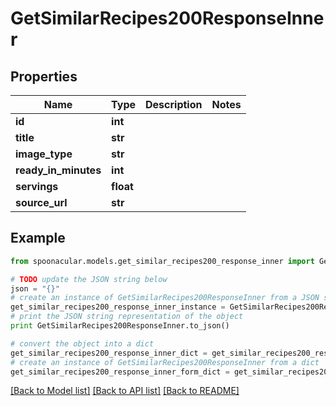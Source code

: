 # GetSimilarRecipes200ResponseInner


## Properties

Name | Type | Description | Notes
------------ | ------------- | ------------- | -------------
**id** | **int** |  | 
**title** | **str** |  | 
**image_type** | **str** |  | 
**ready_in_minutes** | **int** |  | 
**servings** | **float** |  | 
**source_url** | **str** |  | 

## Example

```python
from spoonacular.models.get_similar_recipes200_response_inner import GetSimilarRecipes200ResponseInner

# TODO update the JSON string below
json = "{}"
# create an instance of GetSimilarRecipes200ResponseInner from a JSON string
get_similar_recipes200_response_inner_instance = GetSimilarRecipes200ResponseInner.from_json(json)
# print the JSON string representation of the object
print GetSimilarRecipes200ResponseInner.to_json()

# convert the object into a dict
get_similar_recipes200_response_inner_dict = get_similar_recipes200_response_inner_instance.to_dict()
# create an instance of GetSimilarRecipes200ResponseInner from a dict
get_similar_recipes200_response_inner_form_dict = get_similar_recipes200_response_inner.from_dict(get_similar_recipes200_response_inner_dict)
```
[[Back to Model list]](../README.md#documentation-for-models) [[Back to API list]](../README.md#documentation-for-api-endpoints) [[Back to README]](../README.md)


